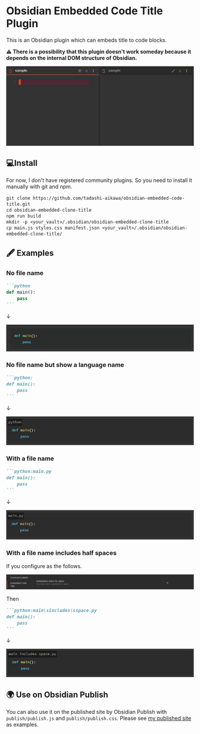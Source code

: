 # Obsidian Embedded Code Title Plugin

This is an Obsidian plugin which can embeds title to code blocks.

**⚠ There is a possibility that this plugin doesn't work someday because it depends on the internal DOM structure of Obsidian.**

![Demo](resource/demo.gif)

## 💻Install

For now, I don't have registered community plugins. So you need to install it manually with git and npm.

```
git clone https://github.com/tadashi-aikawa/obsidian-embedded-code-title.git
cd obsidian-embedded-clone-title
npm run build
mkdir -p <your_vault>/.obsidian/obsidian-embedded-clone-title
cp main.js styles.css manifest.json <your_vault>/.obsidian/obsidian-embedded-clone-title/
```

## 🖋 Examples

### No file name

````markdown
```python
def main():
    pass
```
````

↓

![img.png](resource/img.png)

### No file name but show a language name

````markdown
```python:
def main():
    pass
```
````

↓

![img_1.png](resource/img_1.png)

### With a file name

````markdown
```python:main.py
def main():
    pass
```
````

↓

![img_2.png](resource/img_2.png)

### With a file name includes half spaces

If you configure as the follows.

![img_4.png](resource/img_4.png)

Then

````markdown
```python:main\sincludes\sspace.py
def main():
    pass
```
````

↓

![img_3.png](resource/img_3.png)

## 🌍 Use on Obsidian Publish

You can also use it on the published site by Obsidian Publish with `publish/publish.js` and `publish/publish.css`. Please see [my published site](https://minerva.mamansoft.net/Obsidian/Obsidian+Publish%E3%81%AE%E3%82%B5%E3%82%A4%E3%83%88%E3%81%A7%E3%82%B3%E3%83%BC%E3%83%89%E3%83%96%E3%83%AD%E3%83%83%E3%82%AF%E3%81%AB%E3%83%95%E3%82%A1%E3%82%A4%E3%83%AB%E5%90%8D%E3%82%92%E5%9F%8B%E3%82%81%E8%BE%BC%E3%82%80) as examples.

